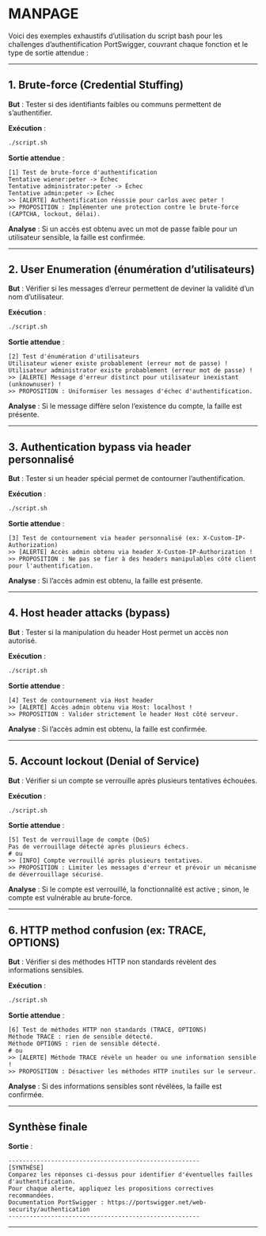 # MANPAGE

Voici des exemples exhaustifs d’utilisation du script bash pour les challenges d’authentification PortSwigger, couvrant chaque fonction et le type de sortie attendue :

---

## 1. Brute-force (Credential Stuffing)

**But** : Tester si des identifiants faibles ou communs permettent de s’authentifier.

**Exécution** :
```bash
./script.sh
```
**Sortie attendue** :
```
[1] Test de brute-force d'authentification
Tentative wiener:peter -> Échec
Tentative administrator:peter -> Échec
Tentative admin:peter -> Échec
>> [ALERTE] Authentification réussie pour carlos avec peter !
>> PROPOSITION : Implémenter une protection contre le brute-force (CAPTCHA, lockout, délai).
```
**Analyse** : Si un accès est obtenu avec un mot de passe faible pour un utilisateur sensible, la faille est confirmée.

---

## 2. User Enumeration (énumération d’utilisateurs)

**But** : Vérifier si les messages d’erreur permettent de deviner la validité d’un nom d’utilisateur.

**Exécution** :
```bash
./script.sh
```
**Sortie attendue** :
```
[2] Test d'énumération d'utilisateurs
Utilisateur wiener existe probablement (erreur mot de passe) !
Utilisateur administrator existe probablement (erreur mot de passe) !
>> [ALERTE] Message d'erreur distinct pour utilisateur inexistant (unknownuser) !
>> PROPOSITION : Uniformiser les messages d'échec d'authentification.
```
**Analyse** : Si le message diffère selon l’existence du compte, la faille est présente.

---

## 3. Authentication bypass via header personnalisé

**But** : Tester si un header spécial permet de contourner l’authentification.

**Exécution** :
```bash
./script.sh
```
**Sortie attendue** :
```
[3] Test de contournement via header personnalisé (ex: X-Custom-IP-Authorization)
>> [ALERTE] Accès admin obtenu via header X-Custom-IP-Authorization !
>> PROPOSITION : Ne pas se fier à des headers manipulables côté client pour l'authentification.
```
**Analyse** : Si l’accès admin est obtenu, la faille est présente.

---

## 4. Host header attacks (bypass)

**But** : Tester si la manipulation du header Host permet un accès non autorisé.

**Exécution** :
```bash
./script.sh
```
**Sortie attendue** :
```
[4] Test de contournement via Host header
>> [ALERTE] Accès admin obtenu via Host: localhost !
>> PROPOSITION : Valider strictement le header Host côté serveur.
```
**Analyse** : Si l’accès admin est obtenu, la faille est confirmée.

---

## 5. Account lockout (Denial of Service)

**But** : Vérifier si un compte se verrouille après plusieurs tentatives échouées.

**Exécution** :
```bash
./script.sh
```
**Sortie attendue** :
```
[5] Test de verrouillage de compte (DoS)
Pas de verrouillage détecté après plusieurs échecs.
# ou
>> [INFO] Compte verrouillé après plusieurs tentatives.
>> PROPOSITION : Limiter les messages d'erreur et prévoir un mécanisme de déverrouillage sécurisé.
```
**Analyse** : Si le compte est verrouillé, la fonctionnalité est active ; sinon, le compte est vulnérable au brute-force.

---

## 6. HTTP method confusion (ex: TRACE, OPTIONS)

**But** : Vérifier si des méthodes HTTP non standards révèlent des informations sensibles.

**Exécution** :
```bash
./script.sh
```
**Sortie attendue** :
```
[6] Test de méthodes HTTP non standards (TRACE, OPTIONS)
Méthode TRACE : rien de sensible détecté.
Méthode OPTIONS : rien de sensible détecté.
# ou
>> [ALERTE] Méthode TRACE révèle un header ou une information sensible !
>> PROPOSITION : Désactiver les méthodes HTTP inutiles sur le serveur.
```
**Analyse** : Si des informations sensibles sont révélées, la faille est confirmée.

---

## Synthèse finale

**Sortie** :
```
------------------------------------------------------
[SYNTHÈSE]
Comparez les réponses ci-dessus pour identifier d'éventuelles failles d'authentification.
Pour chaque alerte, appliquez les propositions correctives recommandées.
Documentation PortSwigger : https://portswigger.net/web-security/authentication
------------------------------------------------------
```

---

